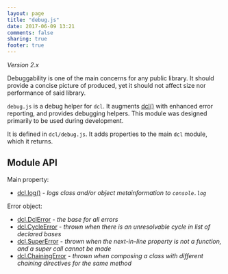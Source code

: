 ```yaml
---
layout: page
title: "debug.js"
date: 2017-06-09 13:21
comments: false
sharing: true
footer: true
---
```


*Version 2.x*

Debuggability is one of the main concerns for any public library. It should provide a concise picture of produced, yet it should not affect size nor performance of said library.

`debug.js` is a debug helper for `dcl`. It augments [dcl()](./dcl_js/dcl) with enhanced error reporting, and provides debugging helpers. This module was designed primarily to be used during development.

It is defined in `dcl/debug.js`. It adds properties to the main `dcl` module, which it returns.

## Module API

Main property:

* [dcl.log()](./debug_js/log) - *logs class and/or object metainformation to `console.log`*

Error object:

* [dcl.DclError](./debug_js/dclerror) - *the base for all errors*
* [dcl.CycleError](./debug_js/cycleerror) - *thrown when there is an unresolvable cycle in list of declared bases*
* [dcl.SuperError](./debug_js/supererror) - *thrown when the next-in-line property is not a function, and a super call cannot be made*
* [dcl.ChainingError](./debug_js/chainingerror) - *thrown when composing a class with different chaining directives for the same method*
